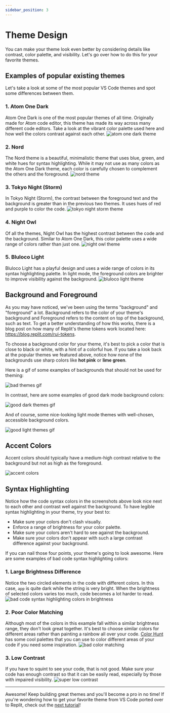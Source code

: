 ```yaml
---
sidebar_position: 3
---
```


# Theme Design

You can make your theme look even better by considering details like contrast, color palette, and visibility. Let's go over how to do this for your favorite themes.

## Examples of popular existing themes

Let's take a look at some of the most popular VS Code themes and spot some differences between them.

### 1. Atom One Dark

Atom One Dark is one of the most popular themes of all time. Originally made for Atom code editor, this theme has made its way across many different code editors. Take a look at the vibrant color palette used here and how well the colors contrast against each other.
![atom one dark theme](https://replit-docs-images.util.repl.co/themes/themes/atom-one-dark.png)

### 2. Nord

The Nord theme is a beautiful, minimalistic theme that uses blue, green, and white hues for syntax highlighting. While it may not use as many colors as the Atom One Dark theme, each color is carefully chosen to complement the others and the foreground.
![nord theme](https://replit-docs-images.util.repl.co/themes/themes/nord.png)

### 3. Tokyo Night (Storm)

In Tokyo Night (Storm), the contrast between the foreground text and the background is greater than in the previous two themes. It uses hues of red and purple to color the code.
![tokyo night storm theme](https://replit-docs-images.util.repl.co/themes/themes/tokyo-night-storm.png)

### 4. Night Owl

Of all the themes, Night Owl has the highest contrast between the code and the background. Similar to Atom One Dark, this color palette uses a wide range of colors rather than just one.
![night owl theme](https://replit-docs-images.util.repl.co/themes/themes/night-owl.png)

### 5. Bluloco Light

Bluloco Light has a playful design and uses a wide range of colors in its syntax highlighting palette. In light mode, the foreground colors are brighter to improve visibility against the background.
![bluloco light theme](https://replit-docs-images.util.repl.co/themes/themes/bluloco-light.png)

## Background and Foreground

As you may have noticed, we've been using the terms "background" and "foreground" a lot. Background refers to the color of your theme's background and Foreground refers to the content on top of the background, such as text. To get a better understanding of how this works, there is a blog post on how many of Replit's theme tokens work located here:
https://blog.replit.com/rui-tokens.

To choose a background color for your theme, it's best to pick a color that is close to black or white, with a hint of a colorful hue. If you take a look back at the popular themes we featured above, notice how none of the backgrounds use sharp colors like **hot pink** or **lime green**.

Here is a gif of some examples of backgrounds that should not be used for theming:

![bad themes gif](https://replit-docs-images.util.repl.co/themes/bad-themes.gif)

In contrast, here are some examples of good dark mode background colors:

![good dark themes gif](https://replit-docs-images.util.repl.co/themes/good-themes.gif)

And of course, some nice-looking light mode themes with well-chosen, accessible background colors.

![good light themes gif](https://replit-docs-images.util.repl.co/themes/good-light-themes.gif)

## Accent Colors

Accent colors should typically have a medium-high contrast relative to the background but not as high as the foreground.

![accent colors](https://replit-docs-images.util.repl.co/themes/accents.png)

## Syntax Highlighting

Notice how the code syntax colors in the screenshots above look nice next to each other and contrast well against the background. To have legible syntax highlighting in your theme, try your best to:

- Make sure your colors don't clash visually.
- Enforce a range of brightness for your color palette.
- Make sure your colors aren't hard to see against the background.
- Make sure your colors don't appear with such a large contrast difference against your background.

If you can nail those four points, your theme's going to look awesome. Here are some examples of bad code syntax highlighting colors:

### 1. Large Brightness Difference

Notice the two circled elements in the code with different colors. In this case, `app` is quite dark while the string is very bright. When the brightness of selected colors varies too much, code becomes a lot harder to read.
![bad code syntax highlighting colors in brightness](https://replit-docs-images.util.repl.co/themes/syntax-brightness-bad.png)

### 2. Poor Color Matching

Although most of the colors in this example fall within a similar brightness range, they don't look great together. It's best to choose similar colors for different areas rather than painting a rainbow all over your code. [Color Hunt](https://colorhunt.co) has some cool palettes that you can use to color different areas of your code if you need some inspiration.
![bad color matching](https://replit-docs-images.util.repl.co/themes/bad-color-matching.png)

### 3. Low Contrast

If you have to squint to see your code, that is not good. Make sure your code has enough contrast so that it can be easily read, especially by those with impaired visibility.
![super low contrast](https://replit-docs-images.util.repl.co/themes/super-low-contrast.png)

---

Awesome! Keep building great themes and you'll become a pro in no time! If you're wondering how to get your favorite theme from VS Code ported over to Replit, check out the [next tutorial](port-from-vscode)!
